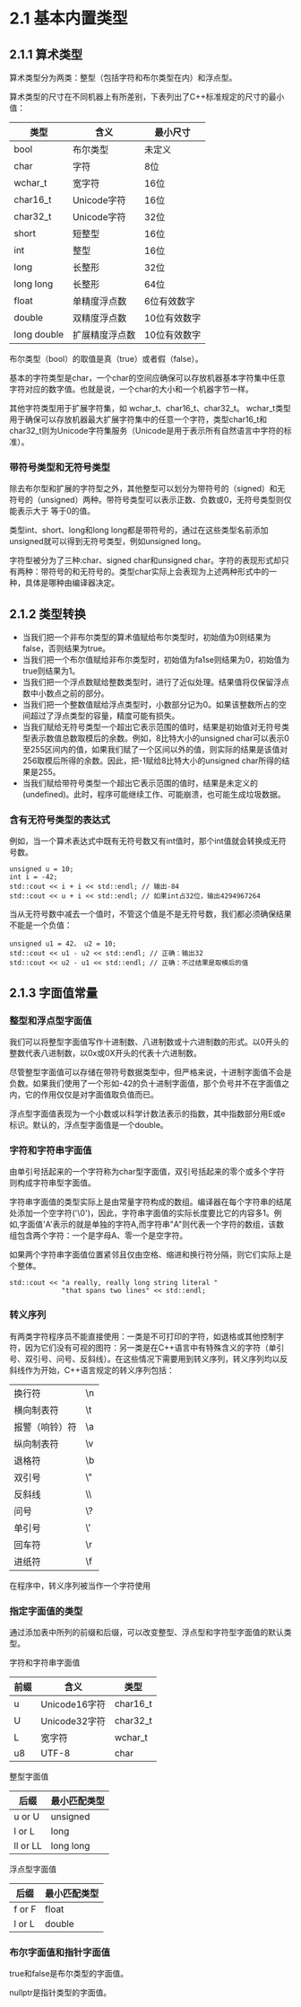 # 2.1 基本内置类型

## 2.1.1 算术类型

算术类型分为两类：整型（包括字符和布尔类型在内）和浮点型。

算术类型的尺寸在不同机器上有所差别，下表列出了C++标准规定的尺寸的最小值：

| 类型 | 含义 | 最小尺寸 |
| ------ | ------ | ------ |
| bool | 布尔类型 | 未定义 |
| char | 字符 | 8位 |
| wchar_t | 宽字符 | 16位 |
| char16_t | Unicode字符 | 16位 |
| char32_t | Unicode字符 | 32位 |
| short | 短整型 | 16位 |
| int | 整型 | 16位 |
| long | 长整形 | 32位 |
| long long | 长整形 | 64位 |
| float | 单精度浮点数 | 6位有效数字 |
| double | 双精度浮点数 | 10位有效数字 |
| long double | 扩展精度浮点数 | 10位有效数字 |

布尔类型（bool）的取值是真（true）或者假（false）。

基本的字符类型是char，一个char的空间应确保可以存放机器基本字符集中任意字符对应的数字值。也就是说，一个char的大小和一个机器字节一样。

其他字符类型用于扩展字符集，如 wchar_t、char16_t、char32_t。 wchar_t类型用于确保可以存放机器最大扩展字符集中的任意一个字符，类型char16_t和char32_t则为Unicode字符集服务（Unicode是用于表示所有自然语言中字符的标准）。



### 带符号类型和无符号类型

除去布尔型和扩展的字符型之外，其他整型可以划分为带符号的（signed）和无符号的（unsigned）两种。带符号类型可以表示正数、负数或0，无符号类型则仅能表示大于
等于0的值。

类型int、short、long和long long都是带符号的，通过在这些类型名前添加unsigned就可以得到无符号类型，例如unsigned long。

字符型被分为了三种:char、signed char和unsigned char。字符的表现形式却只有两种：带符号的和无符号的。类型char实际上会表现为上述两种形式中的一种，具体是哪种由编译器决定。

## 2.1.2 类型转换

* 当我们把一个非布尔类型的算术值赋给布尔类型时，初始值为0则结果为false，否则结果为true。
* 当我们把一个布尔值赋给非布尔类型时，初始值为fa1se则结果为0，初始值为true则结果为1。
* 当我们把一个浮点数赋给整数类型时，进行了近似处理。结果值将仅保留浮点数中小数点之前的部分。
* 当我们把一个整数值赋给浮点类型时，小数部分记为0。如果该整数所占的空间超过了浮点类型的容量，精度可能有损失。
* 当我们赋给无符号类型一个超出它表示范围的值时，结果是初始值对无符号类型表示数值总数取模后的余数。例如，8比特大小的unsigned char可以表示0至255区间内的值，如果我们赋了一个区间以外的值，则实际的结果是该值对256取模后所得的余数。因此，把-1赋给8比特大小的unsigned char所得的结果是255。
* 当我们赋给带符号类型一个超出它表示范围的值时，结果是未定义的(undefined)。此时，程序可能继续工作、可能崩溃，也可能生成垃圾数据。

### 含有无符号类型的表达式

例如，当一个算术表达式中既有无符号数又有int值时，那个int值就会转换成无符号数。

```
unsigned u = 10;
int i = -42;
std::cout << i + i << std::endl; // 输出-84
std::cout << u + i << std::endl; // 如果int占32位，输出4294967264
```

当从无符号数中减去一个值时，不管这个值是不是无符号数，我们都必须确保结果不能是一个负值：

```
unsigned u1 = 42， u2 = 10;
std::cout << u1 - u2 << std::endl; // 正确：输出32
std::cout << u2 - u1 << std::endl; // 正确：不过结果是取模后的值
```

## 2.1.3 字面值常量

### 整型和浮点型字面值

我们可以将整型字面值写作十进制数、八进制数或十六进制数的形式。以0开头的整数代表八进制数，以0x或0X开头的代表十六进制数。

尽管整型字面值可以存储在带符号数据类型中，但严格来说，十进制字面值不会是负数。如果我们使用了一个形如-42的负十进制字面值，那个负号并不在字面值之内，它的作用仅仅是对字面值取负值而已。

浮点型字面值表现为一个小数或以科学计数法表示的指数，其中指数部分用E或e标识。默认的，浮点型字面值是一个double。

### 字符和字符串字面值

由单引号括起来的一个字符称为char型字面值，双引号括起来的零个或多个字符则构成字符串型字面值。

字符串字面值的类型实际上是由常量字符构成的数组。编译器在每个字符串的结尾处添加一个空字符('\0')，因此，字符串字面值的实际长度要比它的内容多1。例如,字面值'A'表示的就是单独的字符A,而字符串"A"则代表一个字符的数组，该数组包含两个字符：一个是字母A、零一个是空字符。

如果两个字符串字面值位置紧邻且仅由空格、缩进和换行符分隔，则它们实际上是个整体。
```
std::cout << "a really, really long string literal "
             "that spans two lines" << std::endl;
```

### 转义序列

有两类字符程序员不能直接使用：一类是不可打印的字符，如退格或其他控制字符，因为它们没有可视的图符：另一类是在C++语言中有特殊含义的字符（单引号、双引号、问号、反斜线）。在这些情况下需要用到转义序列，转义序列均以反斜线作为开始，C++语言规定的转义序列包括：

|  |  |
| ------ | ------ |
| 换行符 | \n |
| 横向制表符 | \t |
| 报警（响铃）符 | \a |
| 纵向制表符 | \v |
| 退格符 | \b |
| 双引号 | \\" |
| 反斜线 | \\\ |
| 问号 | \\? |
| 单引号 | \\' |
| 回车符 | \r |
| 进纸符 | \f |

在程序中，转义序列被当作一个字符使用

### 指定字面值的类型

通过添加表中所列的前缀和后缀，可以改变整型、浮点型和字符型字面值的默认类型。

字符和字符串字面值

| 前缀 | 含义 | 类型 |
| ------ | ------ | ------ |
| u | Unicode16字符 | char16_t |
| U | Unicode32字符 | char32_t |
| L | 宽字符 | wchar_t |
| u8 | UTF-8 | char |

整型字面值

| 后缀 | 最小匹配类型 |
| ------ | ------ |
| u or U | unsigned |
| l or L| long |
| ll or LL | long long |

浮点型字面值

| 后缀 | 最小匹配类型 |
| ------ | ------ |
| f or F | float |
| l or L| double |

### 布尔字面值和指针字面值

true和false是布尔类型的字面值。

nullptr是指针类型的字面值。

